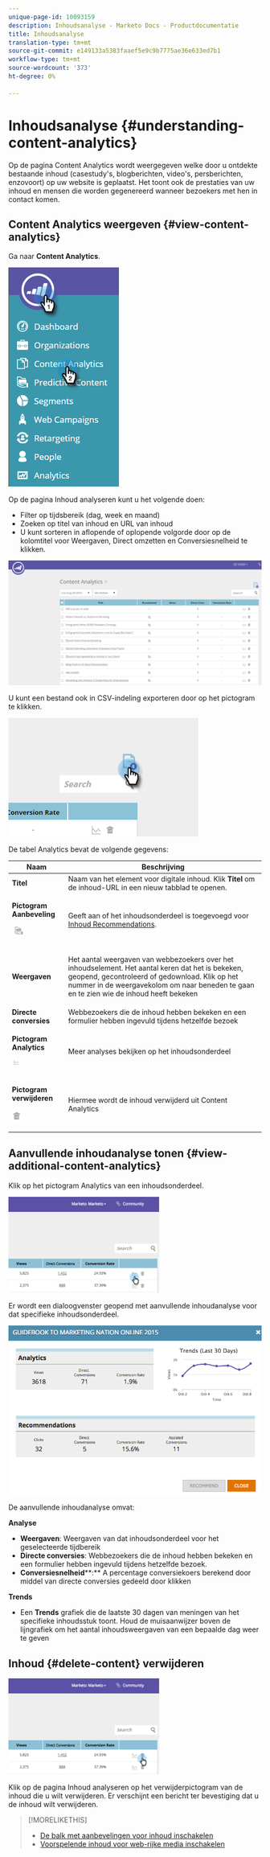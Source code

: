 ```yaml
---
unique-page-id: 10093159
description: Inhoudsanalyse - Marketo Docs - Productdocumentatie
title: Inhoudsanalyse
translation-type: tm+mt
source-git-commit: e149133a5383faaef5e9c9b7775ae36e633ed7b1
workflow-type: tm+mt
source-wordcount: '373'
ht-degree: 0%

---
```



# Inhoudsanalyse {#understanding-content-analytics}

Op de pagina Content Analytics wordt weergegeven welke door u ontdekte bestaande inhoud (casestudy&#39;s, blogberichten, video&#39;s, persberichten, enzovoort) op uw website is geplaatst. Het toont ook de prestaties van uw inhoud en mensen die worden gegenereerd wanneer bezoekers met hen in contact komen.

## Content Analytics weergeven {#view-content-analytics}

Ga naar **Content Analytics**.

![](assets/one.png)

Op de pagina Inhoud analyseren kunt u het volgende doen:

* Filter op tijdsbereik (dag, week en maand)
* Zoeken op titel van inhoud en URL van inhoud
* U kunt sorteren in aflopende of oplopende volgorde door op de kolomtitel voor Weergaven, Direct omzetten en Conversiesnelheid te klikken.

![](assets/content-analytics-8-29-16-blur.png)

U kunt een bestand ook in CSV-indeling exporteren door op het pictogram te klikken.

![](assets/image2016-8-29-13-3a51-3a49.png)

De tabel Analytics bevat de volgende gegevens:

<table> 
 <thead> 
  <tr> 
   <th colspan="1" rowspan="1">Naam</th> 
   <th colspan="1" rowspan="1">Beschrijving</th> 
  </tr> 
 </thead> 
 <tbody> 
  <tr> 
   <td colspan="1" rowspan="1"><strong>Titel</strong></td> 
   <td colspan="1" rowspan="1">Naam van het element voor digitale inhoud. Klik <strong>Titel</strong> om de inhoud-URL in een nieuw tabblad te openen.</td> 
  </tr> 
  <tr> 
   <td colspan="1"><p><strong>Pictogram  </strong><strong>Aanbeveling</strong></p><p><strong><img alt="—" width="24" src="assets/recommended-icon.png" data-linked-resource-id="10094267" data-linked-resource-type="attachment" data-base-url="https://docs.marketo.com" data-linked-resource-container-id="10093159" title="—"></strong></p></td> 
   <td colspan="1">Geeft aan of het inhoudsonderdeel is toegevoegd voor <a href="#">Inhoud Recommendations</a>.</td> 
  </tr> 
  <tr> 
   <td colspan="1" rowspan="1"><p><strong>Weergaven</strong></p></td> 
   <td colspan="1" rowspan="1"><p>Het aantal weergaven van webbezoekers over het inhoudselement. Het aantal keren dat het is bekeken, geopend, gecontroleerd of gedownload. Klik op het nummer in de weergavekolom om naar beneden te gaan en te zien wie de inhoud heeft bekeken</p></td> 
  </tr> 
  <tr> 
   <td colspan="1" rowspan="1"><strong>Directe conversies</strong></td> 
   <td colspan="1" rowspan="1">Webbezoekers die de inhoud hebben bekeken en een formulier hebben ingevuld tijdens hetzelfde bezoek</td> 
  </tr> 
  <tr> 
   <td colspan="1"><p><strong>Pictogram Analytics</strong></p><p><strong><img alt="—" width="17" src="assets/analytics-icon.png" data-linked-resource-id="10097027" data-linked-resource-type="attachment" data-base-url="https://docs.marketo.com" data-linked-resource-container-id="10093159" title="—"></strong></p></td> 
   <td colspan="1">Meer analyses bekijken op het inhoudsonderdeel</td> 
  </tr> 
  <tr> 
   <td colspan="1"><p><strong>Pictogram verwijderen</strong></p><p><img alt="—" src="assets/image2015-12-7-10-3a36-3a52.png" data-linked-resource-id="10096391" data-linked-resource-type="attachment" data-base-url="https://docs.marketo.com" data-linked-resource-container-id="10093159" title="—"></p></td> 
   <td colspan="1">Hiermee wordt de inhoud verwijderd uit Content Analytics</td> 
  </tr> 
 </tbody> 
</table>

## Aanvullende inhoudanalyse tonen {#view-additional-content-analytics}

Klik op het pictogram Analytics van een inhoudsonderdeel.

![](assets/four.png)

Er wordt een dialoogvenster geopend met aanvullende inhoudanalyse voor dat specifieke inhoudsonderdeel.

![](assets/five.png)

De aanvullende inhoudanalyse omvat:

**Analyse**

* **Weergaven**: Weergaven van dat inhoudsonderdeel voor het geselecteerde tijdbereik
* **Directe conversies**: Webbezoekers die de inhoud hebben bekeken en een formulier hebben ingevuld tijdens hetzelfde bezoek.
* **Conversiesnelheid****:** A percentage conversiekoers berekend door middel van directe conversies gedeeld door klikken

**Trends**

* Een **Trends** grafiek die de laatste 30 dagen van meningen van het specifieke inhoudsstuk toont. Houd de muisaanwijzer boven de lijngrafiek om het aantal inhoudsweergaven van een bepaalde dag weer te geven

## Inhoud {#delete-content} verwijderen

![](assets/six.png)

Klik op de pagina Inhoud analyseren op het verwijderpictogram van de inhoud die u wilt verwijderen. Er verschijnt een bericht ter bevestiging dat u de inhoud wilt verwijderen.

>[!MORELIKETHIS]
>
>* [De balk met aanbevelingen voor inhoud inschakelen](../../../product-docs/predictive-content/enabling-predictive-content/enable-the-content-recommendation-bar.md)
>* [Voorspelende inhoud voor web-rijke media inschakelen](../../../product-docs/predictive-content/enabling-predictive-content/enable-predictive-content-for-web-rich-media.md)

